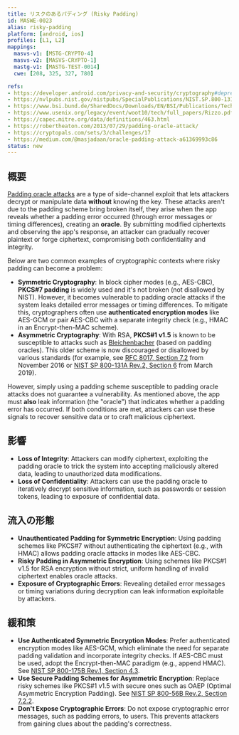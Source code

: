 ```yaml
---
title: リスクのあるパディング (Risky Padding)
id: MASWE-0023
alias: risky-padding
platform: [android, ios]
profiles: [L1, L2]
mappings:
  masvs-v1: [MSTG-CRYPTO-4]
  masvs-v2: [MASVS-CRYPTO-1]
  mastg-v1: [MASTG-TEST-0014]
  cwe: [208, 325, 327, 780]

refs:
- https://developer.android.com/privacy-and-security/cryptography#deprecated-functionality
- https://nvlpubs.nist.gov/nistpubs/SpecialPublications/NIST.SP.800-131Ar2.pdf
- https://www.bsi.bund.de/SharedDocs/Downloads/EN/BSI/Publications/TechGuidelines/TG02102/BSI-TR-02102-1.pdf?__blob=publicationFile
- https://www.usenix.org/legacy/event/woot10/tech/full_papers/Rizzo.pdf
- https://capec.mitre.org/data/definitions/463.html
- https://robertheaton.com/2013/07/29/padding-oracle-attack/
- https://cryptopals.com/sets/3/challenges/17
- https://medium.com/@masjadaan/oracle-padding-attack-a61369993c86
status: new
---
```


## 概要

[Padding oracle attacks](https://www.usenix.org/legacy/event/woot10/tech/full_papers/Rizzo.pdf) are a type of side-channel exploit that lets attackers decrypt or manipulate data **without** knowing the key. These attacks aren't due to the padding scheme bring broken itself, they arise when the app reveals whether a padding error occurred (through error messages or timing differences), creating an **oracle**. By submitting modified ciphertexts and observing the app's response, an attacker can gradually recover plaintext or forge ciphertext, compromising both confidentiality and integrity.

Below are two common examples of cryptographic contexts where risky padding can become a problem:

- **Symmetric Cryptography**: In block cipher modes (e.g., AES-CBC), **PKCS#7 padding** is widely used and it's not broken (not disallowed by NIST). However, it becomes vulnerable to padding oracle attacks if the system leaks detailed error messages or timing differences. To mitigate this, cryptographers often use **authenticated encryption modes** like AES-GCM or pair AES-CBC with a separate integrity check (e.g., HMAC in an Encrypt-then-MAC scheme).
- **Asymmetric Cryptography**: With RSA, **PKCS#1 v1.5** is known to be susceptible to attacks such as [Bleichenbacher](https://link.springer.com/content/pdf/10.1007/BFb0055716.pdf) (based on padding oracles). This older scheme is now discouraged or disallowed by various standards (for example, see [RFC 8017, Section 7.2](https://datatracker.ietf.org/doc/html/rfc8017#section-7.2) from November 2016 or [NIST SP 800-131A Rev.2, Section 6](https://nvlpubs.nist.gov/nistpubs/SpecialPublications/NIST.SP.800-131Ar2.pdf) from March 2019).

However, simply using a padding scheme susceptible to padding oracle attacks does not guarantee a vulnerability. As mentioned above, the app must **also** leak information (the "oracle") that indicates whether a padding error has occurred. If both conditions are met, attackers can use these signals to recover sensitive data or to craft malicious ciphertext.

## 影響

- **Loss of Integrity**: Attackers can modify ciphertext, exploiting the padding oracle to trick the system into accepting maliciously altered data, leading to unauthorized data modifications.
- **Loss of Confidentiality**: Attackers can use the padding oracle to iteratively decrypt sensitive information, such as passwords or session tokens, leading to exposure of confidential data.

## 流入の形態

- **Unauthenticated Padding for Symmetric Encryption**: Using padding schemes like PKCS#7 without authenticating the ciphertext (e.g., with HMAC) allows padding oracle attacks in modes like AES-CBC.
- **Risky Padding in Asymmetric Encryption**: Using schemes like PKCS#1 v1.5 for RSA encryption without strict, uniform handling of invalid ciphertext enables oracle attacks.
- **Exposure of Cryptographic Errors**: Revealing detailed error messages or timing variations during decryption can leak information exploitable by attackers.

## 緩和策

- **Use Authenticated Symmetric Encryption Modes**: Prefer authenticated encryption modes like AES-GCM, which eliminate the need for separate padding validation and incorporate integrity checks. If AES-CBC must be used, adopt the Encrypt-then-MAC paradigm (e.g., append HMAC). See [NIST SP 800-175B Rev.1, Section 4.3](https://nvlpubs.nist.gov/nistpubs/SpecialPublications/NIST.SP.800-175Br1.pdf).
- **Use Secure Padding Schemes for Asymmetric Encryption**: Replace risky schemes like PKCS#1 v1.5 with secure ones such as OAEP (Optimal Asymmetric Encryption Padding). See [NIST SP 800-56B Rev.2, Section 7.2.2](https://nvlpubs.nist.gov/nistpubs/SpecialPublications/NIST.SP.800-56Br2.pdf).
- **Don't Expose Cryptographic Errors**: Do not expose cryptographic error messages, such as padding errors, to users. This prevents attackers from gaining clues about the padding's correctness.
